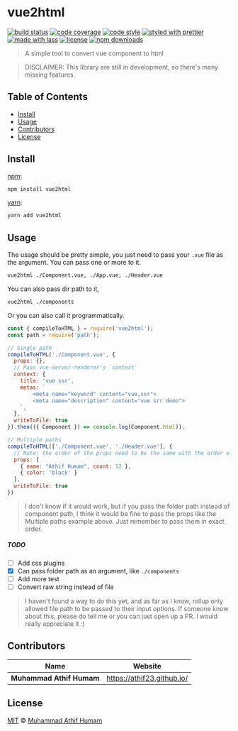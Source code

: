 # vue2html

[![build status](https://img.shields.io/travis/com/athif23/vue2html.svg)](https://travis-ci.com/athif23/vue2html)
[![code coverage](https://img.shields.io/codecov/c/github/athif23/vue2html.svg)](https://codecov.io/gh/athif23/vue2html)
[![code style](https://img.shields.io/badge/code_style-XO-5ed9c7.svg)](https://github.com/sindresorhus/xo)
[![styled with prettier](https://img.shields.io/badge/styled_with-prettier-ff69b4.svg)](https://github.com/prettier/prettier)
[![made with lass](https://img.shields.io/badge/made_with-lass-95CC28.svg)](https://lass.js.org)
[![license](https://img.shields.io/github/license/athif23/vue2html.svg)](LICENSE)
[![npm downloads](https://img.shields.io/npm/dt/vue2html.svg)](https://npm.im/vue2html)

> A simple tool to convert vue component to html 

> DISCLAIMER: This library are still in development, so there's many missing features.


## Table of Contents

* [Install](#install)
* [Usage](#usage)
* [Contributors](#contributors)
* [License](#license)


## Install

[npm][]:

```sh
npm install vue2html
```

[yarn][]:

```sh
yarn add vue2html
```


## Usage

The usage should be pretty simple, you just need to pass your `.vue` file as the argument. You can pass one or more to it.

```sh
vue2html ./Component.vue, ./App.vue, ./Header.vue 
```

You can also pass dir path to it,

```sh
vue2html ./components
```

Or you can also call it programmatically.

```js
const { compileToHTML } = require('vue2html');
const path = require('path');

// Single path
compileToHTML('./Component.vue', {
  props: {},
  // Pass vue-server-renderer's `context`
  context: { 
    title: 'vue ssr',
    metas: `
        <meta name="keyword" content="vue,ssr">
        <meta name="description" content="vue srr demo">
    `,
  },
  writeToFile: true
}).then(({ Component }) => console.log(Component.html));

// Multiple paths
compileToHTML(['./Component.vue', './Header.vue'], {
  // Note: the order of the props need to be the same with the order of the paths
  props: [
    { name: "Athif Humam", count: 12 },
    { color: 'black' }
  ],
  writeToFile: true
})
```

> I don't know if it would work, but if you pass the folder path instead of component path, I think it would be fine to pass the props like the Multiple paths example above. Just remember to pass them in exact order.

##### TODO

* [ ] Add css plugins
* [x] Can pass folder path as an argument, like `./components`
* [ ] Add more test
* [ ] Convert raw string instead of file

> I haven't found a way to do this yet, and as far as I know, rollup only allowed file path to be passed to their input options. If someone know about this, please do tell me or you can just open up a PR. I would really appreciate it :)


## Contributors

| Name                     | Website                      |
| ------------------------ | ---------------------------- |
| **Muhammad Athif Humam** | <https://athif23.github.io/> |


## License

[MIT](LICENSE) © [Muhammad Athif Humam](https://athif23.github.io/)


## 

[npm]: https://www.npmjs.com/

[yarn]: https://yarnpkg.com/
